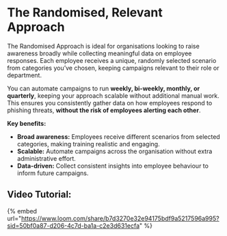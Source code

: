 # The Randomised, Relevant Approach

The Randomised Approach is ideal for organisations looking to raise awareness broadly while collecting meaningful data on employee responses. Each employee receives a unique, randomly selected scenario from categories you’ve chosen, keeping campaigns relevant to their role or department.

You can automate campaigns to run **weekly, bi-weekly, monthly, or quarterly**, keeping your approach scalable without additional manual work. This ensures you consistently gather data on how employees respond to phishing threats, **without the risk of employees alerting each other**.

**Key benefits:**

* **Broad awareness:** Employees receive different scenarios from selected categories, making training realistic and engaging.
* **Scalable:** Automate campaigns across the organisation without extra administrative effort.
* **Data-driven:** Collect consistent insights into employee behaviour to inform future campaigns.

## **Video Tutorial:**

{% embed url="https://www.loom.com/share/b7d3270e32e94175bdf9a5217596a995?sid=50bf0a87-d206-4c7d-ba1a-c2e3d631ecfa" %}


